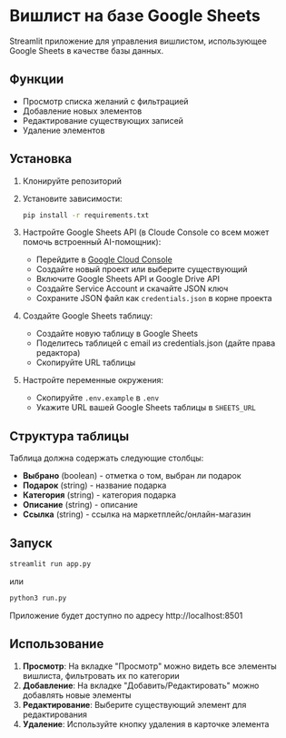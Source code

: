 # Вишлист на базе Google Sheets

Streamlit приложение для управления вишлистом, использующее Google Sheets в качестве базы данных.

## Функции

- Просмотр списка желаний с фильтрацией
- Добавление новых элементов
- Редактирование существующих записей
- Удаление элементов

## Установка

1. Клонируйте репозиторий
2. Установите зависимости:
   ```bash
   pip install -r requirements.txt
   ```

3. Настройте Google Sheets API (в Cloude Console со всем может помочь встроенный AI-помощник):
   - Перейдите в [Google Cloud Console](https://console.cloud.google.com/)
   - Создайте новый проект или выберите существующий
   - Включите Google Sheets API и Google Drive API
   - Создайте Service Account и скачайте JSON ключ
   - Сохраните JSON файл как `credentials.json` в корне проекта

4. Создайте Google Sheets таблицу:
   - Создайте новую таблицу в Google Sheets
   - Поделитесь таблицей с email из credentials.json (дайте права редактора)
   - Скопируйте URL таблицы

5. Настройте переменные окружения:
   - Скопируйте `.env.example` в `.env`
   - Укажите URL вашей Google Sheets таблицы в `SHEETS_URL`

## Структура таблицы

Таблица должна содержать следующие столбцы:
- **Выбрано** (boolean) - отметка о том, выбран ли подарок
- **Подарок** (string) - название подарка
- **Категория** (string) - категория подарка
- **Описание** (string) -  описание
- **Ссылка** (string) - ссылка на маркетплейс/онлайн-магазин

## Запуск

```bash
streamlit run app.py
```

или

```bash
python3 run.py
```

Приложение будет доступно по адресу http://localhost:8501

## Использование

1. **Просмотр**: На вкладке "Просмотр" можно видеть все элементы вишлиста, фильтровать их по категории
2. **Добавление**: На вкладке "Добавить/Редактировать" можно добавлять новые элементы
3. **Редактирование**: Выберите существующий элемент для редактирования
4. **Удаление**: Используйте кнопку удаления в карточке элемента